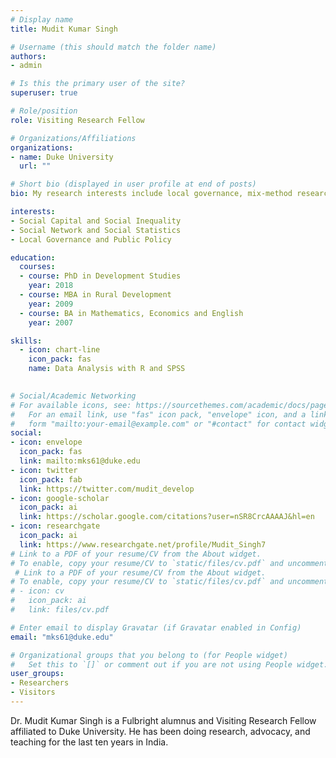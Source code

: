 ```yaml
---
# Display name
title: Mudit Kumar Singh

# Username (this should match the folder name)
authors:
- admin

# Is this the primary user of the site?
superuser: true

# Role/position
role: Visiting Research Fellow

# Organizations/Affiliations
organizations:
- name: Duke University
  url: ""

# Short bio (displayed in user profile at end of posts)
bio: My research interests include local governance, mix-method research and network analysis

interests:
- Social Capital and Social Inequality
- Social Network and Social Statistics
- Local Governance and Public Policy

education:
  courses:
  - course: PhD in Development Studies
    year: 2018
  - course: MBA in Rural Development
    year: 2009
  - course: BA in Mathematics, Economics and English
    year: 2007

skills:
  - icon: chart-line
    icon_pack: fas
    name: Data Analysis with R and SPSS
  

# Social/Academic Networking
# For available icons, see: https://sourcethemes.com/academic/docs/page-builder/#icons
#   For an email link, use "fas" icon pack, "envelope" icon, and a link in the
#   form "mailto:your-email@example.com" or "#contact" for contact widget.
social:
- icon: envelope
  icon_pack: fas
  link: mailto:mks61@duke.edu
- icon: twitter
  icon_pack: fab
  link: https://twitter.com/mudit_develop
- icon: google-scholar
  icon_pack: ai
  link: https://scholar.google.com/citations?user=nSR8CrcAAAAJ&hl=en
- icon: researchgate
  icon_pack: ai
  link: https://www.researchgate.net/profile/Mudit_Singh7
# Link to a PDF of your resume/CV from the About widget.
# To enable, copy your resume/CV to `static/files/cv.pdf` and uncomment the lines below.
 # Link to a PDF of your resume/CV from the About widget.
# To enable, copy your resume/CV to `static/files/cv.pdf` and uncomment the lines below.
# - icon: cv
#   icon_pack: ai
#   link: files/cv.pdf

# Enter email to display Gravatar (if Gravatar enabled in Config)
email: "mks61@duke.edu"

# Organizational groups that you belong to (for People widget)
#   Set this to `[]` or comment out if you are not using People widget.
user_groups:
- Researchers
- Visitors
---
```


Dr. Mudit Kumar Singh is a Fulbright alumnus and Visiting Research Fellow affiliated to Duke University. He has been doing research, advocacy, and teaching for the last ten years in India.
